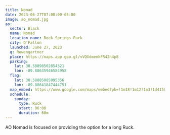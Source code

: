 ```yaml
---
title: Nomad
date: 2023-06-27T07:00:00-05:00
image: ao_nomad.jpg
ao:
  sector: Black
  name: Nomad
  location_name: Rock Springs Park
  city: O'Fallon
  launched: June 27, 2023
  q: Rowengartner
  place: https://maps.app.goo.gl/vVQXdmemkFR42h4p8
  parking:
    lat: 38.58898502854321
    lon: -89.88635946584958
  flag:
    lat: 38.58885085095356
    lon: -89.88641847444751
  map_embed: https://www.google.com/maps/embed?pb=!1m18!1m12!1m3!1d4150.027597397562!2d-89.88678057266209!3d38.58878795512205!2m3!1f0!2f0!3f0!3m2!1i1024!2i768!4f13.1!3m3!1m2!1s0x88760660de2df46f%3A0xcec3783023dc78a8!2sRock%20Springs%20Park!5e1!3m2!1sen!2sus!4v1717025710819!5m2!1sen!2sus
  schedule:
    sunday:
      type: Ruck
      start: 06:00
      duration: 60m
---
```

AO Nomad is focused on providing the option for a long Ruck.
